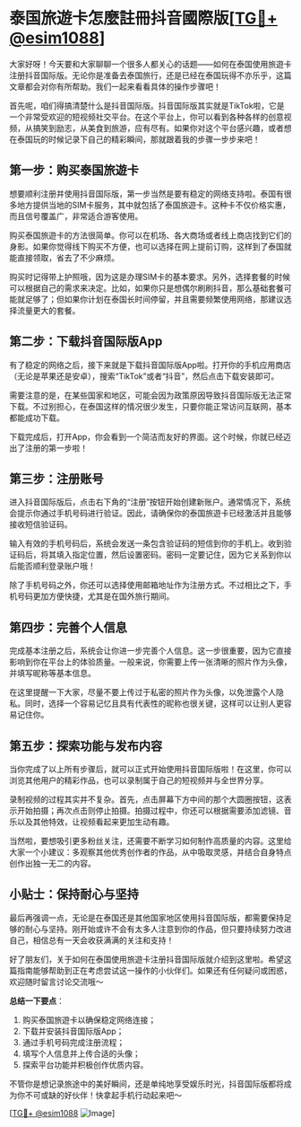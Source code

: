 # 泰国旅遊卡怎麼註冊抖音國際版[[TG💪+ @esim1088](https://t.me/s/esim1088)]

大家好呀！今天要和大家聊聊一个很多人都关心的话题——如何在泰国使用旅遊卡注册抖音国际版。无论你是准备去泰国旅行，还是已经在泰国玩得不亦乐乎，这篇文章都会对你有所帮助。我们一起来看看具体的操作步骤吧！

首先呢，咱们得搞清楚什么是抖音国际版。抖音国际版其实就是TikTok啦，它是一个非常受欢迎的短视频社交平台。在这个平台上，你可以看到各种各样的创意视频，从搞笑到励志，从美食到旅游，应有尽有。如果你对这个平台感兴趣，或者想在泰国玩的时候记录下自己的精彩瞬间，那就跟着我的步骤一步步来吧！

## 第一步：购买泰国旅遊卡

想要顺利注册并使用抖音国际版，第一步当然是要有稳定的网络支持啦。泰国有很多地方提供当地的SIM卡服务，其中就包括了泰国旅遊卡。这种卡不仅价格实惠，而且信号覆盖广，非常适合游客使用。

购买泰国旅遊卡的方法很简单。你可以在机场、各大商场或者线上商店找到它们的身影。如果你觉得线下购买不方便，也可以选择在网上提前订购，这样到了泰国就能直接领取，省去了不少麻烦。

购买时记得带上护照哦，因为这是办理SIM卡的基本要求。另外，选择套餐的时候可以根据自己的需求来决定。比如，如果你只是想偶尔刷刷抖音，那么基础套餐可能就足够了；但如果你计划在泰国长时间停留，并且需要频繁使用网络，那建议选择流量更大的套餐。

## 第二步：下载抖音国际版App

有了稳定的网络之后，接下来就是下载抖音国际版App啦。打开你的手机应用商店（无论是苹果还是安卓），搜索“TikTok”或者“抖音”，然后点击下载安装即可。

需要注意的是，在某些国家和地区，可能会因为政策原因导致抖音国际版无法正常下载。不过别担心，在泰国这样的情况很少发生，只要你能正常访问互联网，基本都能成功下载。

下载完成后，打开App，你会看到一个简洁而友好的界面。这个时候，你就已经迈出了注册的第一步啦！

## 第三步：注册账号

进入抖音国际版后，点击右下角的“注册”按钮开始创建新账户。通常情况下，系统会提示你通过手机号码进行验证。因此，请确保你的泰国旅遊卡已经激活并且能够接收短信验证码。

输入有效的手机号码后，系统会发送一条包含验证码的短信到你的手机上。收到验证码后，将其填入指定位置，然后设置密码。密码一定要记住，因为它关系到你以后能否顺利登录账户哦！

除了手机号码之外，你还可以选择使用邮箱地址作为注册方式。不过相比之下，手机号码更加方便快捷，尤其是在国外旅行期间。

## 第四步：完善个人信息

完成基本注册之后，系统会让你进一步完善个人信息。这一步很重要，因为它直接影响到你在平台上的体验质量。一般来说，你需要上传一张清晰的照片作为头像，并填写昵称等基本信息。

在这里提醒一下大家，尽量不要上传过于私密的照片作为头像，以免泄露个人隐私。同时，选择一个容易记忆且具有代表性的昵称也很关键，这样可以让别人更容易记住你。

## 第五步：探索功能与发布内容

当你完成了以上所有步骤后，就可以正式开始使用抖音国际版啦！在这里，你可以浏览其他用户的精彩作品，也可以录制属于自己的短视频并与全世界分享。

录制视频的过程其实并不复杂。首先，点击屏幕下方中间的那个大圆圈按钮，这表示开始拍摄；再次点击则停止拍摄。拍摄过程中，你还可以根据需要添加滤镜、音乐以及其他特效，让视频看起来更加生动有趣。

当然啦，要想吸引更多粉丝关注，还需要不断学习如何制作高质量的内容。这里给大家一个小建议：多观察其他优秀创作者的作品，从中吸取灵感，并结合自身特点创作出独一无二的内容。

## 小贴士：保持耐心与坚持

最后再强调一点，无论是在泰国还是其他国家地区使用抖音国际版，都需要保持足够的耐心与坚持。刚开始或许不会有太多人注意到你的作品，但只要持续努力改进自己，相信总有一天会收获满满的关注和支持！

好了朋友们，关于如何在泰国使用旅遊卡注册抖音国际版就介绍到这里啦。希望这篇指南能够帮助到正在考虑尝试这一操作的小伙伴们。如果还有任何疑问或困惑，欢迎随时留言讨论交流哦～

**总结一下要点**：
1. 购买泰国旅遊卡以确保稳定网络连接；
2. 下载并安装抖音国际版App；
3. 通过手机号码完成注册流程；
4. 填写个人信息并上传合适的头像；
5. 探索平台功能并积极创作优质内容。

不管你是想记录旅途中的美好瞬间，还是单纯地享受娱乐时光，抖音国际版都将成为你不可或缺的好伙伴！快拿起手机行动起来吧～

[[TG💪+ @esim1088](https://t.me/s/esim1088) ![Image](https://i.postimg.cc/4NQfJmqS/Snipaste-2025-05-13-00-14-12.png)]
